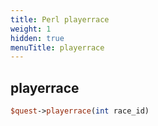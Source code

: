 ```yaml
---
title: Perl playerrace
weight: 1
hidden: true
menuTitle: playerrace
---
```

## playerrace
```perl
$quest->playerrace(int race_id)
```